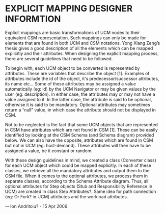 # EXPLICIT MAPPING DESIGNER INFORMTION

Explicit mappings are basic transformations of UCM nodes to their equivalent CSM representation. Such mappings can only be made for elements that are found in both UCM and CSM notations. Yong Xiang Zeng’s thesis gives a good description of all the elements which can be mapped explicitly and their attributes. When designing the explicit mapping process, there are several guidelines that need to be followed.

To begin with, each UCM object to be converted is represented by attributes. These are variables that describe the object [1]. Examples of attributes include the id of the object, it's predecessor/successor attributes, its name etc... Some of these attributes may be assigned a value automatically (eg: id) by the UCM Navigator or may be given values by the user (eg: description). In either case, the attributes may or may not have a value assigned to it. In the latter case, the attribute is said to be optional, otherwise it is said to be mandatory. Optional attributes may sometimes return a “null” value, in which case the attribute should not be displayed in CSM.

Not to be neglected is the fact that some UCM objects that are represented in CSM have attributes which are not found in CSM [1]. These can be easily identified by looking at the CSM Schema (and Schema diagram) provided below. We can also have the opposite, attributes which are found in CSM but not in UCM (eg: host-demand). These attributes will then have to be assigned a value, be it constant or random.

With these design guidelines in mind, we created a class (Converter class) for each UCM object which could be mapped explicitly. In each of these classes, we retrieve all the mandatory attributes and output them to the CSM file. When it comes to the optional attributes, we process them in separate classes, according to the Schema Attribute diagram. Thus, all optional attributes for Step objects (Stub and Responsibility Reference in UCM) are created in class Step Attributes?. Same idea for path connection (eg: Or Fork? in UCM) attributes and the workload attributes.

-- Ion Andritoiu? - 15 Apr 2006 